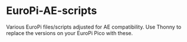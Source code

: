 # EuroPi-AE-scripts
Various EuroPi files/scripts adjusted for AE compatibility. Use Thonny to replace the versions on your EuroPi Pico with these.
